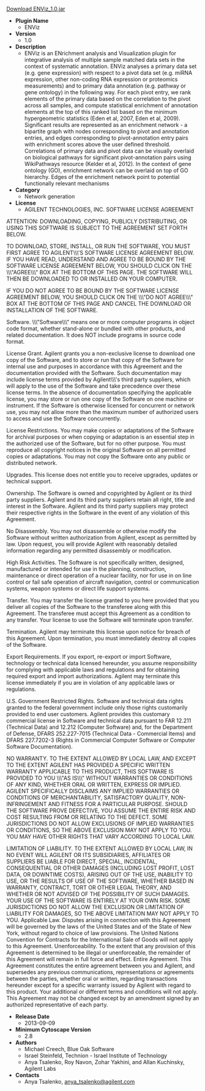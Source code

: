 <a href="ENViz_1.0.jar">Download ENViz_1.0.jar</a>

* __Plugin Name__
  * ENViz
* __Version__
  * 1.0
* __Description__
  * ENViz is an ENrichment analysis and Visualization plugin for integrative analysis of multiple sample matched data sets in the context of systematic annotation. ENViz analyses a primary data set (e.g. gene expression) with respect to a pivot data set (e.g. miRNA expression, other non-coding RNA expression or proteomics measurements) and to primary data annotation (e.g. pathway or gene ontology) in the following way.  For each pivot entry, we rank elements of the primary data based on the correlation to the pivot across all samples, and compute statistical enrichment of annotation elements at the top of this ranked list based on the minimum hypergeometric statistics (Eden et al, 2007, Eden et al, 2009).  Significant results are represented as an enrichment network - a bipartite graph with nodes corresponding to pivot and annotation entries, and edges corresponding to pivot-annotation entry pairs with enrichment scores above the user defined threshold. Correlations of primary data and pivot data can be visually overlaid on biological pathways for significant pivot-annotation pairs using WikiPathways resource (Kelder et al, 2012). In the context of gene ontology (GO), enrichment network can be overlaid on top of GO hierarchy. Edges of the enrichment network point to potential functionally relevant mechanisms
* __Category__
  * Network generation
* __License__
  * AGILENT TECHNOLOGIES, INC. SOFTWARE LICENSE AGREEMENT

ATTENTION:  DOWNLOADING, COPYING, PUBLICLY DISTRIBUTING, OR USING THIS SOFTWARE IS SUBJECT TO THE AGREEMENT SET FORTH BELOW.

TO DOWNLOAD, STORE, INSTALL, OR RUN THE SOFTWARE, YOU MUST FIRST AGREE TO AGILENT\\\\\\\'S SOFTWARE LICENSE AGREEMENT BELOW.  IF YOU HAVE READ, UNDERSTAND AND AGREE TO BE BOUND BY THE SOFTWARE LICENSE AGREEMENT BELOW, YOU SHOULD CLICK ON THE \\\\\\\"AGREE\\\\\\\" BOX AT THE BOTTOM OF THIS PAGE.  THE SOFTWARE WILL THEN BE DOWNLOADED TO OR INSTALLED ON YOUR COMPUTER.

IF YOU DO NOT AGREE TO BE BOUND BY THE SOFTWARE LICENSE AGREEMENT BELOW, YOU SHOULD CLICK ON THE \\\\\\\"DO NOT AGREE\\\\\\\" BOX AT THE BOTTOM OF THIS PAGE AND CANCEL THE DOWNLOAD OR INSTALLATION OF THE SOFTWARE. 

Software.  \\\\\\\"Software\\\\\\\" means one or more computer programs in object code format, whether stand-alone or bundled with other products, and related documentation.  It does NOT include programs in source code format.

License Grant.  Agilent grants you a non-exclusive license to download one copy of the Software, and to store or run that copy of the Software for internal use and purposes in accordance with this Agreement and the documentation provided with the Software.  Such documentation may include license terms provided by Agilent\\\\\\\'s third party suppliers, which will apply to the use of the Software and take precedence over these license terms.  In the absence of documentation specifying the applicable license, you may store or run one copy of the Software on one machine or instrument.  If the Software is otherwise licensed for concurrent or network use, you may not allow more than the maximum number of authorized users to access and use the Software concurrently.  

License Restrictions.  You may make copies or adaptations of the Software for archival purposes or when copying or adaptation is an essential step in the authorized use of the Software, but for no other purpose. You must reproduce all copyright notices in the original Software on all permitted copies or adaptations.  You may not copy the Software onto any public or distributed network.

Upgrades.  This license does not entitle you to receive upgrades, updates or technical support. 

Ownership.  The Software is owned and copyrighted by Agilent or its third party suppliers.  Agilent and its third party suppliers retain all right, title and interest in the Software.  Agilent and its third party suppliers may protect their respective rights in the Software in the event of any violation of this Agreement. 

No Disassembly.  You may not disassemble or otherwise modify the Software without written authorization from Agilent, except as permitted by law.  Upon request, you will provide Agilent with reasonably detailed information regarding any permitted disassembly or modification.

High Risk Activities.  The Software is not specifically written, designed, manufactured or intended for use in the planning, construction, maintenance or direct operation of a nuclear facility, nor for use in on line control or fail safe operation of aircraft navigation, control or communication systems, weapon systems or direct life support systems.

Transfer. You may transfer the license granted to you here provided that you deliver all copies of the Software to the transferee along with this Agreement.  The transferee must accept this Agreement as a condition to any transfer. Your license to use the Software will terminate upon transfer. 

Termination.  Agilent may terminate this license upon notice for breach of this Agreement.  Upon termination, you must immediately destroy all copies of the Software.

Export Requirements.  If you export, re-export or import Software, technology or technical data licensed hereunder, you assume responsibility for complying with applicable laws and regulations and for obtaining required export and import authorizations.  Agilent may terminate this license immediately if you are in violation of any applicable laws or regulations.

U.S. Government Restricted Rights.  Software and technical data rights granted to the federal government include only those rights customarily provided to end user customers.  Agilent provides this customary commercial license in Software and technical data pursuant to FAR 12.211 (Technical Data) and 12.212 (Computer Software) and, for the Department of Defense, DFARS 252.227-7015 (Technical Data - Commercial Items) and DFARS 227.7202-3 (Rights in Commercial  Computer Software or Computer Software Documentation).

NO WARRANTY.    TO THE EXTENT ALLOWED BY LOCAL LAW, AND EXCEPT TO THE EXTENT AGILENT HAS PROVIDED A SPECIFIC WRITTEN WARRANTY APPLICABLE TO THIS PRODUCT, THIS SOFTWARE IS PROVIDED TO YOU \\\\\\\"AS IS\\\\\\\" WITHOUT WARRANTIES OR CONDITIONS OF ANY KIND, WHETHER ORAL OR WRITTEN, EXPRESS OR IMPLIED. AGILENT SPECIFICALLY DISCLAIMS ANY IMPLIED WARRANTIES OR CONDITIONS OF MERCHANTABILITY, SATISFACTORY QUALITY, NON-INFRINGEMENT AND FITNESS FOR A PARTICULAR PURPOSE.   SHOULD THE SOFTWARE PROVE DEFECTIVE, YOU ASSUME THE ENTIRE RISK AND COST RESULTING FROM OR RELATING TO THE DEFECT.  SOME JURISDICTIONS DO NOT ALLOW EXCLUSIONS OF IMPLIED WARRANTIES OR CONDITIONS, SO THE ABOVE EXCLUSION MAY NOT APPLY TO YOU.  YOU MAY HAVE OTHER RIGHTS THAT VARY ACCORDING TO LOCAL LAW. 

LIMITATION OF LIABILITY.  TO THE EXTENT ALLOWED BY LOCAL LAW, IN NO EVENT WILL AGILENT OR ITS SUBSIDIARIES, AFFILIATES OR SUPPLIERS BE LIABLE FOR DIRECT, SPECIAL, INCIDENTAL, CONSEQUENTIAL OR OTHER DAMAGES (INCLUDING LOST PROFIT, LOST DATA, OR DOWNTIME COSTS), ARISING OUT OF THE USE, INABILITY TO USE, OR THE RESULTS OF USE OF THE SOFTWARE, WHETHER BASED IN WARRANTY, CONTRACT, TORT OR OTHER LEGAL THEORY, AND WHETHER OR NOT ADVISED OF THE POSSIBILITY OF SUCH DAMAGES.  YOUR USE OF THE SOFTWARE IS ENTIRELY AT YOUR OWN RISK.   SOME JURISDICTIONS DO NOT ALLOW THE EXCLUSION OR LIMITATION OF LIABILITY FOR DAMAGES, SO THE ABOVE LIMITATION MAY NOT APPLY TO YOU. 
Applicable Law.  Disputes arising in connection with this Agreement will be governed by the laws of the United States and of the State of New York, without regard to choice of law provisions.  The United Nations Convention for Contracts for the International Sale of Goods will not apply to this Agreement.
Unenforceability.  To the extent that any provision of this Agreement is determined to be illegal or unenforceable, the remainder of this Agreement will remain in full force and effect.
Entire Agreement.  This Agreement constitutes the entire agreement between you and Agilent, and supersedes any previous communications, representations or agreements between the parties, whether oral or written, regarding transactions hereunder except for a specific warranty issued by Agilent with regard to this product.  Your additional or different terms and conditions will not apply.  This Agreement may not be changed except by an amendment signed by an authorized representative of each party.

* __Release Date__
  * 2013-09-09
* __Minimum Cytoscape Version__
  * 2.8
* __Authors__
  * Michael Creech, Blue Oak Software
  * Israel Steinfeld, Technion - Israel Institute of Technology
  * Anya Tsalenko, Roy Navon, Zohar Yakhini, and Allan Kuchinsky, Agilent Labs
* __Contacts__
  * Anya Tsalenko, anya_tsalenko@agilent.com
